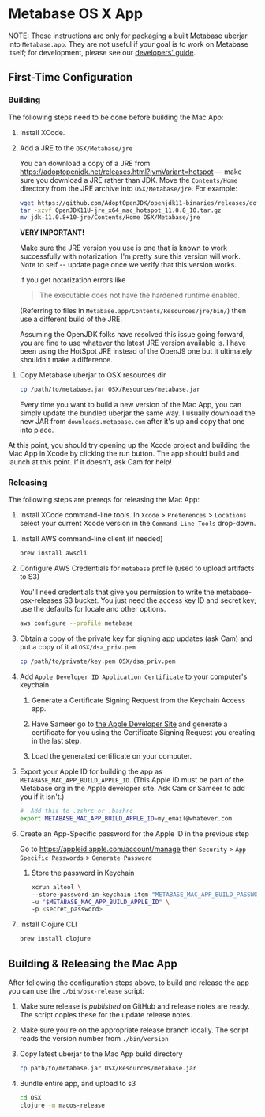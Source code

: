 # Metabase OS X App

NOTE: These instructions are only for packaging a built Metabase uberjar into `Metabase.app`. They are not useful if your goal is to work on Metabase itself; for development, please see
our [developers' guide](developers-guide.md).

## First-Time Configuration

### Building

The following steps need to be done before building the Mac App:

1.  Install XCode.

1.  Add a JRE to the `OSX/Metabase/jre`

    You can download a copy of a JRE from https://adoptopenjdk.net/releases.html?jvmVariant=hotspot — make sure you download a JRE rather than JDK. Move the `Contents/Home` directory from the JRE archive into `OSX/Metabase/jre`. For example:

    ```bash
    wget https://github.com/AdoptOpenJDK/openjdk11-binaries/releases/download/jdk-11.0.8%2B10/OpenJDK11U-jre_x64_mac_hotspot_11.0.8_10.tar.gz
    tar -xzvf OpenJDK11U-jre_x64_mac_hotspot_11.0.8_10.tar.gz
    mv jdk-11.0.8+10-jre/Contents/Home OSX/Metabase/jre
    ```

    **VERY IMPORTANT!**

    Make sure the JRE version you use is one that is known to work successfully with notarization. I'm pretty sure this version will work. Note to self -- update page once we verify that this version works.

    If you get notarization errors like

    > The executable does not have the hardened runtime enabled.

    (Referring to files in `Metabase.app/Contents/Resources/jre/bin/`) then use a different build of the JRE.

    Assuming the OpenJDK folks have resolved this issue going forward, you are fine to use whatever the latest JRE version available is. I have been using the HotSpot JRE instead of the
    OpenJ9 one but it ultimately shouldn't make a difference.

1)  Copy Metabase uberjar to OSX resources dir

    ```bash
    cp /path/to/metabase.jar OSX/Resources/metabase.jar
    ```

    Every time you want to build a new version of the Mac App, you can simply update the bundled uberjar the same way. I usually download the new JAR from `downloads.metabase.com` after it's up and copy that one into place.

At this point, you should try opening up the Xcode project and building the Mac App in Xcode by clicking the run button. The app should build and launch at this point. If it doesn't, ask Cam for help!

### Releasing

The following steps are prereqs for releasing the Mac App:

1.  Install XCode command-line tools. In `Xcode` > `Preferences` > `Locations` select your current Xcode version in the `Command Line Tools` drop-down.

1)  Install AWS command-line client (if needed)

    ```bash
    brew install awscli
    ```

1)  Configure AWS Credentials for `metabase` profile (used to upload artifacts to S3)

    You'll need credentials that give you permission to write the metabase-osx-releases S3 bucket.
    You just need the access key ID and secret key; use the defaults for locale and other options.

    ```bash
    aws configure --profile metabase
    ```

1)  Obtain a copy of the private key for signing app updates (ask Cam) and put a copy of it at `OSX/dsa_priv.pem`

    ```bash
    cp /path/to/private/key.pem OSX/dsa_priv.pem
    ```

1)  Add `Apple Developer ID Application Certificate` to your computer's keychain.

    1) Generate a Certificate Signing Request from the Keychain Access app.
    
    1) Have Sameer go to [the Apple Developer Site](https://developer.apple.com/account/mac/certificate/) and generate a certificate for you using the Certificate Signing Request you creating in the last step.
    
    1) Load the generated certificate on your computer.

1)  Export your Apple ID for building the app as `METABASE_MAC_APP_BUILD_APPLE_ID`. (This Apple ID must be part of the Metabase org in the Apple developer site. Ask Cam or Sameer to add you if it isn't.)

    ```bash
    #  Add this to .zshrc or .bashrc
    export METABASE_MAC_APP_BUILD_APPLE_ID=my_email@whatever.com
    ```

1)  Create an App-Specific password for the Apple ID in the previous step

    Go to https://appleid.apple.com/account/manage then `Security` > `App-Specific Passwords` > `Generate Password`

    1.  Store the password in Keychain

        ```bash
        xcrun altool \
        --store-password-in-keychain-item "METABASE_MAC_APP_BUILD_PASSWORD" \
        -u "$METABASE_MAC_APP_BUILD_APPLE_ID" \
        -p <secret_password>
        ```

1)  Install Clojure CLI

    ```bash
    brew install clojure
    ```


## Building & Releasing the Mac App

After following the configuration steps above, to build and release the app you can use the `./bin/osx-release` script:

1. Make sure release is *published* on GitHub and release notes are ready. The script copies these for the update release notes.

1. Make sure you're on the appropriate release branch locally. The script reads the version number from `./bin/version`

1. Copy latest uberjar to the Mac App build directory

   ```bash
   cp path/to/metabase.jar OSX/Resources/metabase.jar
   ```

1. Bundle entire app, and upload to s3

   ```bash
   cd OSX
   clojure -m macos-release
   ```

